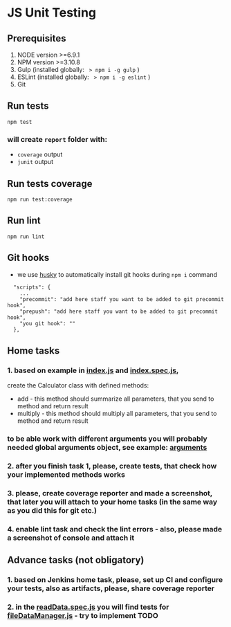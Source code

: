 # JS Unit Testing

## Prerequisites
1. NODE version >=6.9.1
2. NPM version >=3.10.8
3. Gulp (installed globally: ` > npm i -g gulp` )
4. ESLint (installed globally: ` > npm i -g eslint` )
5. Git

## Run tests
```
npm test
```
### will create `report` folder with:
* `coverage` output
* `junit` output

## Run tests coverage
```
npm run test:coverage
```

## Run lint
```
npm run lint
```

## Git hooks
* we use [husky](https://www.npmjs.com/package/husky) to automatically install git hooks during `npm i` command
```
  "scripts": {
    ...
    "precommit": "add here staff you want to be added to git precommit hook",
    "prepush": "add here staff you want to be added to git precommit hook",
    "you git hook": ""
  },
```

## Home tasks
### 1. based on example in [index.js](./index.js) and [index.spec.js](./test/index.spec.js),
create the Calculator class with defined methods:
* add - this method should summarize all parameters, that you send to method and return result
* multiply - this method should multiply all parameters, that you send to method and return result
### to be able work with different arguments you will probably needed global arguments object, see example: [arguments](https://github.com/Alioshka/node.js-examples/blob/master/arguments.js)
### 2. after you finish task 1, please, create tests, that check how your implemented methods works
### 3. please, create coverage reporter and made a screenshot, that later you will attach to your home tasks (in the same way as you did this for git etc.)
### 4. enable lint task and check the lint errors - also, please made a screenshot of console and attach it

 ## Advance tasks (not obligatory)
 ### 1. based on Jenkins home task, please, set up CI and configure your tests, also as artifacts, please, share coverage reporter
 ### 2. in the [readData.spec.js](./test/readData.spec.js) you will find tests for [fileDataManager.js](./lib/fileDataManager.js) - try to implement TODO
